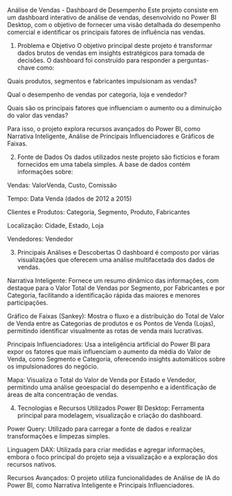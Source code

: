 Análise de Vendas - Dashboard de Desempenho
Este projeto consiste em um dashboard interativo de análise de vendas, desenvolvido no Power BI Desktop, com o objetivo de fornecer uma visão detalhada do desempenho comercial e identificar os principais fatores de influência nas vendas.

1. Problema e Objetivo
O objetivo principal deste projeto é transformar dados brutos de vendas em insights estratégicos para tomada de decisões. O dashboard foi construído para responder a perguntas-chave como:

Quais produtos, segmentos e fabricantes impulsionam as vendas?

Qual o desempenho de vendas por categoria, loja e vendedor?

Quais são os principais fatores que influenciam o aumento ou a diminuição do valor das vendas?

Para isso, o projeto explora recursos avançados do Power BI, como Narrativa Inteligente, Análise de Principais Influenciadores e Gráficos de Faixas.

2. Fonte de Dados
Os dados utilizados neste projeto são fictícios e foram fornecidos em uma tabela simples. A base de dados contém informações sobre:

Vendas: ValorVenda, Custo, Comissão

Tempo: Data Venda (dados de 2012 a 2015)

Clientes e Produtos: Categoria, Segmento, Produto, Fabricantes

Localização: Cidade, Estado, Loja

Vendedores: Vendedor

3. Principais Análises e Descobertas
O dashboard é composto por várias visualizações que oferecem uma análise multifacetada dos dados de vendas.

Narrativa Inteligente: Fornece um resumo dinâmico das informações, com destaque para o Valor Total de Vendas por Segmento, por Fabricantes e por Categoria, facilitando a identificação rápida das maiores e menores participações.

Gráfico de Faixas (Sankey): Mostra o fluxo e a distribuição do Total de Valor de Venda entre as Categorias de produtos e os Pontos de Venda (Lojas), permitindo identificar visualmente as rotas de venda mais lucrativas.

Principais Influenciadores: Usa a inteligência artificial do Power BI para expor os fatores que mais influenciam o aumento da média do Valor de Venda, como Segmento e Categoria, oferecendo insights automáticos sobre os impulsionadores do negócio.

Mapa: Visualiza o Total do Valor de Venda por Estado e Vendedor, permitindo uma análise geoespacial do desempenho e a identificação de áreas de alta concentração de vendas.

4. Tecnologias e Recursos Utilizados
Power BI Desktop: Ferramenta principal para modelagem, visualização e criação do dashboard.

Power Query: Utilizado para carregar a fonte de dados e realizar transformações e limpezas simples.

Linguagem DAX: Utilizada para criar medidas e agregar informações, embora o foco principal do projeto seja a visualização e a exploração dos recursos nativos.

Recursos Avançados: O projeto utiliza funcionalidades de Análise de IA do Power BI, como Narrativa Inteligente e Principais Influenciadores.
